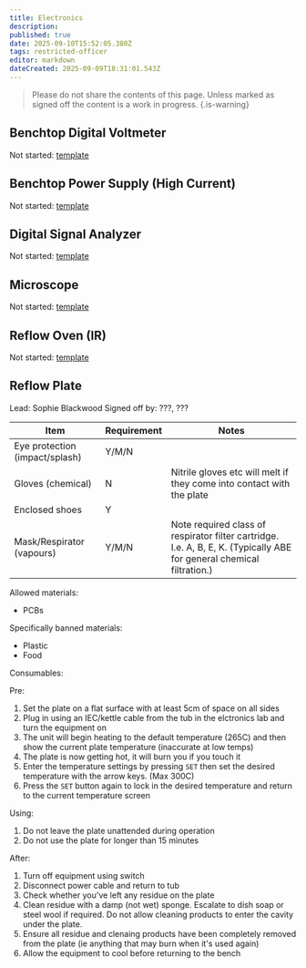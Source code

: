 ```yaml
---
title: Electronics
description: 
published: true
date: 2025-09-10T15:52:05.380Z
tags: restricted-officer
editor: markdown
dateCreated: 2025-09-09T18:31:01.543Z
---
```


> Please do not share the contents of this page.
> Unless marked as signed off the content is a work in progress.
{.is-warning}

## Benchtop Digital Voltmeter

Not started: [template](/docs/tool_inductions/guide#template)

## Benchtop Power Supply (High Current)

Not started: [template](/docs/tool_inductions/guide#template)

## Digital Signal Analyzer

Not started: [template](/docs/tool_inductions/guide#template)

## Microscope

Not started: [template](/docs/tool_inductions/guide#template)

## Reflow Oven (IR)

Not started: [template](/docs/tool_inductions/guide#template)

## Reflow Plate

<!-- Once the documentation is complete and has been signed off etc add a ✓ to the tool name-->

Lead: Sophie Blackwood
Signed off by: ???, ???

| Item  | Requirement | Notes  |
| - | - | - |
| Eye protection (impact/splash) | Y/M/N |  |
| Gloves (chemical)              | N | Nitrile gloves etc will melt if they come into contact with the plate |
| Enclosed shoes                 | Y |  |
| Mask/Respirator (vapours)      | Y/M/N | Note required class of respirator filter cartridge. I.e. A, B, E, K. (Typically ABE for general chemical filtration.) |

Allowed materials:

* PCBs

Specifically banned materials:

* Plastic
* Food

Consumables:

Pre:

1. Set the plate on a flat surface with at least 5cm of space on all sides
1. Plug in using an IEC/kettle cable from the tub in the elctronics lab and turn the equipment on
1. The unit will begin heating to the default temperature (265C) and then show the current plate temperature (inaccurate at low temps)
1. The plate is now getting hot, it will burn you if you touch it
1. Enter the temperature settings by pressing `SET` then set the desired temperature with the arrow keys. (Max 300C)
1. Press the `SET` button again to lock in the desired temperature and return to the current temperature screen

Using:


1. Do not leave the plate unattended during operation
1. Do not use the plate for longer than 15 minutes

After:

1. Turn off equipment using switch
1. Disconnect power cable and return to tub
1. Check whether you've left any residue on the plate
1. Clean residue with a damp (not wet) sponge. Escalate to dish soap or steel wool if required. Do not allow cleaning products to enter the cavity under the plate.
1. Ensure all residue and clenaing products have been completely removed from the plate (ie anything that may burn when it's used again)
1. Allow the equipment to cool before returning to the bench